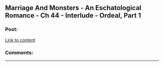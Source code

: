 ## Marriage And Monsters - An Eschatological Romance - Ch 44 - Interlude - Ordeal, Part 1

### Post:

[Link to content](https://archiveofourown.org/works/18738010/chapters/48245584)

### Comments:

---

